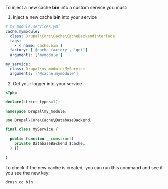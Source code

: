 To inject a new cache **bin** into a custom service you must:

1. Inject a new cache **bin** into your service

```yml
# my_module.services.yml
cache.mymodule:
  class: Drupal\Core\Cache\CacheBackendInterface
  tags:
    - { name: cache.bin }
  factory: ['@cache_factory', 'get']
  arguments: ['mymodule']

my_service:
  class: Drupal\my_module\MyService
  arguments: ['@cache.mymodule']
 ```
 
2. Get your logger into your service

```php
<?php

declare(strict_types=1);

namespace Drupal\my_module;

use Drupal\Core\Cache\DatabaseBackend;

final class MyService {

  public function __construct(
    private DatabaseBackend $cache,
  ) {}
  
}
```

To check if the new cache is created, you can run this command and see if you see the new key:

```
drush cc bin
```
